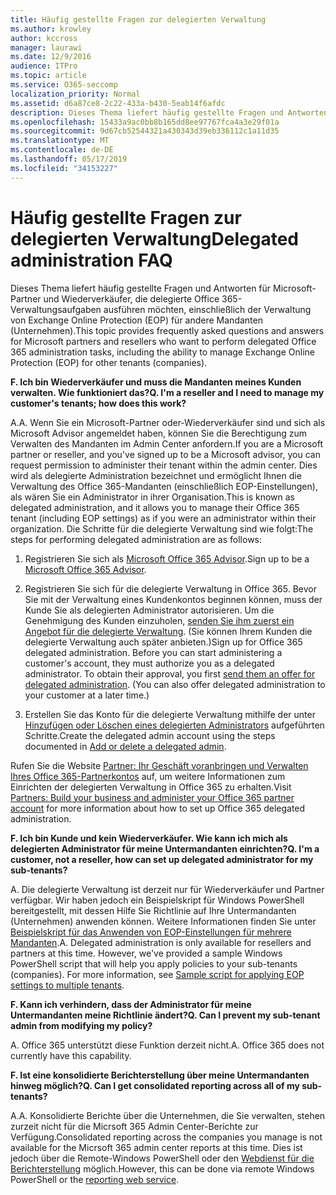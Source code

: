 ```yaml
---
title: Häufig gestellte Fragen zur delegierten Verwaltung
ms.author: krowley
author: kccross
manager: laurawi
ms.date: 12/9/2016
audience: ITPro
ms.topic: article
ms.service: O365-seccomp
localization_priority: Normal
ms.assetid: d6a87ce8-2c22-433a-b430-5eab14f6afdc
description: Dieses Thema liefert häufig gestellte Fragen und Antworten für Microsoft-Partner und Wiederverkäufer, die delegierte Office 365-Verwaltungsaufgaben ausführen möchten, einschließlich der Verwaltung von Exchange Online Protection (EOP) für andere Mandanten (Unternehmen).
ms.openlocfilehash: 15433a9ac0bb8b165dd8ee97767fca4a3e29f01a
ms.sourcegitcommit: 9d67cb52544321a430343d39eb336112c1a11d35
ms.translationtype: MT
ms.contentlocale: de-DE
ms.lasthandoff: 05/17/2019
ms.locfileid: "34153227"
---
```

# <a name="delegated-administration-faq"></a><span data-ttu-id="64c39-103">Häufig gestellte Fragen zur delegierten Verwaltung</span><span class="sxs-lookup"><span data-stu-id="64c39-103">Delegated administration FAQ</span></span>

<span data-ttu-id="64c39-104">Dieses Thema liefert häufig gestellte Fragen und Antworten für Microsoft-Partner und Wiederverkäufer, die delegierte Office 365-Verwaltungsaufgaben ausführen möchten, einschließlich der Verwaltung von Exchange Online Protection (EOP) für andere Mandanten (Unternehmen).</span><span class="sxs-lookup"><span data-stu-id="64c39-104">This topic provides frequently asked questions and answers for Microsoft partners and resellers who want to perform delegated Office 365 administration tasks, including the ability to manage Exchange Online Protection (EOP) for other tenants (companies).</span></span>
  
 <span data-ttu-id="64c39-105">**F. Ich bin Wiederverkäufer und muss die Mandanten meines Kunden verwalten. Wie funktioniert das?**</span><span class="sxs-lookup"><span data-stu-id="64c39-105">**Q. I'm a reseller and I need to manage my customer's tenants; how does this work?**</span></span>
  
<span data-ttu-id="64c39-106">A.</span><span class="sxs-lookup"><span data-stu-id="64c39-106">A.</span></span> <span data-ttu-id="64c39-107">Wenn Sie ein Microsoft-Partner oder-Wiederverkäufer sind und sich als Microsoft Advisor angemeldet haben, können Sie die Berechtigung zum Verwalten des Mandanten im Admin Center anfordern.</span><span class="sxs-lookup"><span data-stu-id="64c39-107">If you are a Microsoft partner or reseller, and you've signed up to be a Microsoft advisor, you can request permission to administer their tenant within the admin center.</span></span> <span data-ttu-id="64c39-108">Dies wird als delegierte Administration bezeichnet und ermöglicht Ihnen die Verwaltung des Office 365-Mandanten (einschließlich EOP-Einstellungen), als wären Sie ein Administrator in ihrer Organisation.</span><span class="sxs-lookup"><span data-stu-id="64c39-108">This is known as delegated administration, and it allows you to manage their Office 365 tenant (including EOP settings) as if you were an administrator within their organization.</span></span> <span data-ttu-id="64c39-109">Die Schritte für die delegierte Verwaltung sind wie folgt:</span><span class="sxs-lookup"><span data-stu-id="64c39-109">The steps for performing delegated administration are as follows:</span></span>
  
1. <span data-ttu-id="64c39-110">Registrieren Sie sich als [Microsoft Office 365 Advisor](https://aka.ms/cloudbenefits).</span><span class="sxs-lookup"><span data-stu-id="64c39-110">Sign up to be a [Microsoft Office 365 Advisor](https://aka.ms/cloudbenefits).</span></span>
    
2. <span data-ttu-id="64c39-p102">Registrieren Sie sich für die delegierte Verwaltung in Office 365. Bevor Sie mit der Verwaltung eines Kundenkontos beginnen können, muss der Kunde Sie als delegierten Administrator autorisieren. Um die Genehmigung des Kunden einzuholen, [senden Sie ihm zuerst ein Angebot für die delegierte Verwaltung](https://go.microsoft.com/fwlink/?LinkId=396829). (Sie können Ihrem Kunden die delegierte Verwaltung auch später anbieten.)</span><span class="sxs-lookup"><span data-stu-id="64c39-p102">Sign up for Office 365 delegated administration. Before you can start administering a customer's account, they must authorize you as a delegated administrator. To obtain their approval, you first [send them an offer for delegated administration](https://go.microsoft.com/fwlink/?LinkId=396829). (You can also offer delegated administration to your customer at a later time.)</span></span> 
    
3. <span data-ttu-id="64c39-115">Erstellen Sie das Konto für die delegierte Verwaltung mithilfe der unter [Hinzufügen oder Löschen eines delegierten Administrators](https://go.microsoft.com/fwlink/?LinkId=396831) aufgeführten Schritte.</span><span class="sxs-lookup"><span data-stu-id="64c39-115">Create the delegated admin account using the steps documented in [Add or delete a delegated admin](https://go.microsoft.com/fwlink/?LinkId=396831).</span></span>
    
<span data-ttu-id="64c39-116">Rufen Sie die Website [Partner: Ihr Geschäft voranbringen und Verwalten Ihres Office 365-Partnerkontos](https://go.microsoft.com/fwlink/?LinkId=301485) auf, um weitere Informationen zum Einrichten der delegierten Verwaltung in Office 365 zu erhalten.</span><span class="sxs-lookup"><span data-stu-id="64c39-116">Visit [Partners: Build your business and administer your Office 365 partner account](https://go.microsoft.com/fwlink/?LinkId=301485) for more information about how to set up Office 365 delegated administration.</span></span> 
  
 <span data-ttu-id="64c39-117">**F. Ich bin Kunde und kein Wiederverkäufer. Wie kann ich mich als delegierten Administrator für meine Untermandanten einrichten?**</span><span class="sxs-lookup"><span data-stu-id="64c39-117">**Q. I'm a customer, not a reseller, how can set up delegated administrator for my sub-tenants?**</span></span>
  
<span data-ttu-id="64c39-p103">A. Die delegierte Verwaltung ist derzeit nur für Wiederverkäufer und Partner verfügbar. Wir haben jedoch ein Beispielskript für Windows PowerShell bereitgestellt, mit dessen Hilfe Sie Richtlinie auf Ihre Untermandanten (Unternehmen) anwenden können. Weitere Informationen finden Sie unter [Beispielskript für das Anwenden von EOP-Einstellungen für mehrere Mandanten](sample-script-for-applying-eop-settings-to-multiple-tenants.md).</span><span class="sxs-lookup"><span data-stu-id="64c39-p103">A. Delegated administration is only available for resellers and partners at this time. However, we've provided a sample Windows PowerShell script that will help you apply policies to your sub-tenants (companies). For more information, see [Sample script for applying EOP settings to multiple tenants](sample-script-for-applying-eop-settings-to-multiple-tenants.md).</span></span>
  
 <span data-ttu-id="64c39-122">**F. Kann ich verhindern, dass der Administrator für meine Untermandanten meine Richtlinie ändert?**</span><span class="sxs-lookup"><span data-stu-id="64c39-122">**Q. Can I prevent my sub-tenant admin from modifying my policy?**</span></span>
  
<span data-ttu-id="64c39-p104">A. Office 365 unterstützt diese Funktion derzeit nicht.</span><span class="sxs-lookup"><span data-stu-id="64c39-p104">A. Office 365 does not currently have this capability.</span></span>
  
 <span data-ttu-id="64c39-125">**F. Ist eine konsolidierte Berichterstellung über meine Untermandanten hinweg möglich?**</span><span class="sxs-lookup"><span data-stu-id="64c39-125">**Q. Can I get consolidated reporting across all of my sub-tenants?**</span></span>
  
<span data-ttu-id="64c39-126">A.</span><span class="sxs-lookup"><span data-stu-id="64c39-126">A.</span></span> <span data-ttu-id="64c39-127">Konsolidierte Berichte über die Unternehmen, die Sie verwalten, stehen zurzeit nicht für die Micrsoft 365 Admin Center-Berichte zur Verfügung.</span><span class="sxs-lookup"><span data-stu-id="64c39-127">Consolidated reporting across the companies you manage is not available for the Micrsoft 365 admin center reports at this time.</span></span> <span data-ttu-id="64c39-128">Dies ist jedoch über die Remote-Windows PowerShell oder den [Webdienst für die Berichterstellung](https://go.microsoft.com/fwlink/?LinkId=279926) möglich.</span><span class="sxs-lookup"><span data-stu-id="64c39-128">However, this can be done via remote Windows PowerShell or the [reporting web service](https://go.microsoft.com/fwlink/?LinkId=279926).</span></span> 
  

